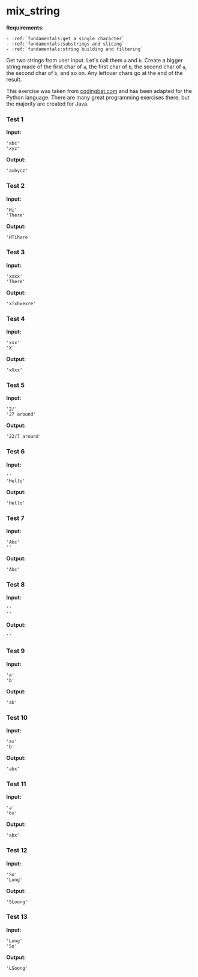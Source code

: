 # mix_string



**Requirements:**
```eval_rst
- :ref:`fundamentals:get a single character`
- :ref:`fundamentals:substrings and slicing`
- :ref:`fundamentals:string building and filtering`

```


Get two strings from user input. Let's call them `a` and `b`. Create a bigger string made of the first char of `a`, the first char of `b`, the second char of `a`, the second char of `b`, and so on. Any leftover chars go at the end of the result.

This exercise was taken from [codingbat.com](https://codingbat.com/prob/p125185) and has been adapted for the Python language. There are many great programming exercises there, but the majority are created for Java.






### Test 1
**Input:**
```
'abc'
'xyz'
```
**Output:**
```
'axbycz'
```
### Test 2
**Input:**
```
'Hi'
'There'
```
**Output:**
```
'HTihere'
```
### Test 3
**Input:**
```
'xxxx'
'There'
```
**Output:**
```
'xTxhxexre'
```
### Test 4
**Input:**
```
'xxx'
'X'
```
**Output:**
```
'xXxx'
```
### Test 5
**Input:**
```
'2/'
'27 around'
```
**Output:**
```
'22/7 around'
```
### Test 6
**Input:**
```
''
'Hello'
```
**Output:**
```
'Hello'
```
### Test 7
**Input:**
```
'Abc'
''
```
**Output:**
```
'Abc'
```
### Test 8
**Input:**
```
''
''
```
**Output:**
```
''
```
### Test 9
**Input:**
```
'a'
'b'
```
**Output:**
```
'ab'
```
### Test 10
**Input:**
```
'ax'
'b'
```
**Output:**
```
'abx'
```
### Test 11
**Input:**
```
'a'
'bx'
```
**Output:**
```
'abx'
```
### Test 12
**Input:**
```
'So'
'Long'
```
**Output:**
```
'SLoong'
```
### Test 13
**Input:**
```
'Long'
'So'
```
**Output:**
```
'LSoong'
```

